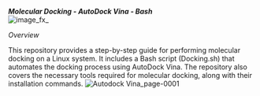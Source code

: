 ***Molecular Docking - AutoDock Vina - Bash***   
![image_fx_](https://github.com/user-attachments/assets/3a91554a-1677-4d2a-84b5-4bacf4ca72b1)

*Overview*

This repository provides a step-by-step guide for performing molecular docking on a Linux system. It includes a Bash script (Docking.sh) that automates the docking process using AutoDock Vina. The repository also covers the necessary tools required for molecular docking, along with their installation commands.
![Autodock Vina_page-0001](https://github.com/user-attachments/assets/90d8a897-afdf-463a-ba4b-024fe1a3354f)
